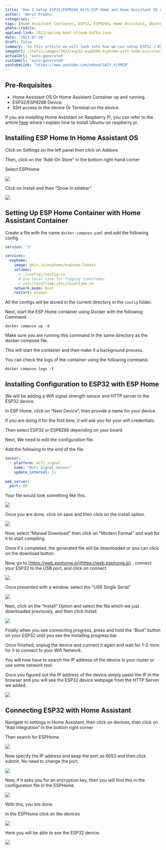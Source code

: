 ```yaml
---
title: 'How I Setup ESP32/ESP8266 With ESP Home and Home Assistant OS And Container - Step By Step Guide'
author: 'Amrut Prabhu'
categories: ''
tags: [Home Assistant Container, ESP32, ESP8266, Home Assistant, Ubuntu, Raspberry Pi, docker compose]
photo-credits:
applaud-link: 2021/spring-boot-stream-kafka.json
date: '2023-07-20'
draft: false
summary: 'In this article we will look into how we can setup ESP32 / ESP8266 with ESP Home and Home Assistant'
imageUrl: /static/images/2023/esp32-esp8266-esphome-with-home-assistant/cover.jpg
actualUrl: 'auto-generated'
customUrl: 'auto-generated'
youtubeLink: "https://www.youtube.com/embed/S6If_kj9MCM"
---
```


<TOCInline toc={props.toc} asDisclosure />

## Pre-Requisites

-   Home Assistant OS Or Home Assistant Container up and running.
-   ESP32/ESP8266 Device.
-   SSH access to the device Or Terminal on the device.

If you are installing Home Assistant on Raspberry PI, you can refer to the article [here](https://smarthomecircle.com/connect-wifi-on-home-assistant-on-startup) where I explain how to install Ubuntu on raspberry pi.

## Installing ESP Home In Home Assistant OS

Click on Settings on the left panel then click on Addons

Then, click on the “Add-On Store” in the bottom right-hand corner

Select ESPHome

![](/static/images/2023/esp32-esp8266-esphome-with-home-assistant/1-esphome.jpg)

Click on Install and then “Show in sidebar”

![](/static/images/2023/esp32-esp8266-esphome-with-home-assistant/2-esphome-addon.jpg)

  

## Setting Up ESP Home Container with Home Assistant Container

Create a file with the name `docker-compose.yaml` and add the following config
```yaml
version: '3'

services:
  esphome:
    image: ghcr.io/esphome/esphome:latest
    volumes:
      - ./config:/config:rw
      # Use local time for logging timestamps
      - /etc/localtime:/etc/localtime:ro
    network_mode: host
    restart: always
```
  
All the configs will be stored in the current directory in the `config` folder.

Next, start the ESP Home container using Docker with the following Command
```shell
docker compose up -d
```
Make sure you are running this command in the same directory as the docker compose file.

This will start the container and then make it a background process.

You can check the logs of the container using the following command.
```shell
docker compose logs -f
```
## Installing Configuration to ESP32 with ESP Home

We will be adding a Wifi signal strength sensor and HTTP server to the ESP32 device.

In ESP Home, click on “New Device”, then provide a name for your device.

If you are doing it for the first time, it will ask you for your wifi credentials.

Then select ESP32 or ESP8266 depending on your board.

Next, We need to edit the configuration file.

Add the following to the end of the file.
```yaml
sensor:  
  - platform: wifi_signal  
    name: "WiFi Signal Sensor"  
    update_interval: 1s  
  
web_server:  
  port: 80
```
Your file would look something like this.

![](/static/images/2023/esp32-esp8266-esphome-with-home-assistant/3-esp32-configuration.jpg)

Once you are done, click on save and then click on the install option.

![](/static/images/2023/esp32-esp8266-esphome-with-home-assistant/4-manual-download.jpg)

Now, select “Manual Download” then click on “Modern Format” and wait for it to start compiling.

Once it's completed, the generated file will be downloaded or you can click on the download button.

Now, go to [https://web.esphome.io](https://web.esphome.io) , connect your ESP32 to the USB port, and click on connect

![](/static/images/2023/esp32-esp8266-esphome-with-home-assistant/5-web-esphome.jpg)

Once presented with a window, select the “USB Single Serial”

![](/static/images/2023/esp32-esp8266-esphome-with-home-assistant/6-select-web-esphome.jpg)

Next, click on the “Install” Option and select the file which we just downloaded previously, and then click Install.

![](/static/images/2023/esp32-esp8266-esphome-with-home-assistant/7-install-web-esphome.jpg)

Finally when you see connecting progress, press and hold the “Boot” button on your ESP32 until you see the Installing progress bar.

Once finished, unplug the device and connect it again and wait for 1–2 mins for it to connect to your Wifi Network.

You will now have to search the IP address of the device in your router or use some network tool.

Once you figured out the IP address of the device simply paste the IP in the browser and you will see the ESP32 device webpage from the HTTP Server we added.

![](/static/images/2023/esp32-esp8266-esphome-with-home-assistant/8-esp32-http-server.jpg)

## Connecting ESP32 with Home Assistant

Navigate to settings in Home Assistant, then click on devices, then click on “Add integration” in the bottom right corner

Then search for ESPHome

![](/static/images/2023/esp32-esp8266-esphome-with-home-assistant/9-esphome.jpg)

Now specify the IP address and keep the port as 6053 and then click submit. No need to change the port.

![](/static/images/2023/esp32-esp8266-esphome-with-home-assistant/10-esp32-home-assistant-setup.jpg)

Now, if it asks you for an encryption key, then you will find this in the configuration file in the ESPHome.

![](/static/images/2023/esp32-esp8266-esphome-with-home-assistant/11-encryption-key.jpg)

With this, you are done.

In the ESPHome click on the devices

![](/static/images/2023/esp32-esp8266-esphome-with-home-assistant/11-esphome-homeassistant.jpg)

Here you will be able to see the ESP32 device.

![](/static/images/2023/esp32-esp8266-esphome-with-home-assistant/12-home-assistant-esp32-device.jpg)